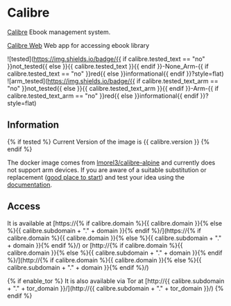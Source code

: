 # Calibre

[Calibre](https://calibre-ebook.com) Ebook management system.

[Calibre Web](https://github.com/janeczku/calibre-web) Web app for accessing ebook library

![tested](https://img.shields.io/badge/{{ if calibre.tested_text == "no" }}not_tested{{ else }}{{ calibre.tested_text }}{{ endif }}-None_Arm-{{ if calibre.tested_text == "no" }}red{{ else }}informational{{ endif }}?style=flat)
![arm_tested](https://img.shields.io/badge/{{ if calibre.tested_text_arm == "no" }}not_tested{{ else }}{{ calibre.tested_text_arm }}{{ endif }}-Arm-{{ if calibre.tested_text_arm == "no" }}red{{ else }}informational{{ endif }}?style=flat)

## Information

{% if tested %}
Current Version of the image is {{ calibre.version }}
{% endif %}

The docker image comes from [lmorel3/calibre-alpine](https://hub.docker.com/r/lmorel3/calibre-alpine/tags)
and currently does not support arm devices.
If you are aware of a suitable substitution or replacement ([good place to start](https://hub.docker.com/search?q=calibre&type=image&architecture=arm%2Carm64)) and test your idea using the [documentation](dev/Adding-Services.md).

## Access

It is available at [https://{% if calibre.domain %}{{ calibre.domain }}{% else %}{{ calibre.subdomain + "." + domain }}{% endif %}/](https://{% if calibre.domain %}{{ calibre.domain }}{% else %}{{ calibre.subdomain + "." + domain }}{% endif %}/) or [http://{% if calibre.domain %}{{ calibre.domain }}{% else %}{{ calibre.subdomain + "." + domain }}{% endif %}/](http://{% if calibre.domain %}{{ calibre.domain }}{% else %}{{ calibre.subdomain + "." + domain }}{% endif %}/)

{% if enable_tor %}
It is also available via Tor at [http://{{ calibre.subdomain + "." + tor_domain }}/](http://{{ calibre.subdomain + "." + tor_domain }}/)
{% endif %}
